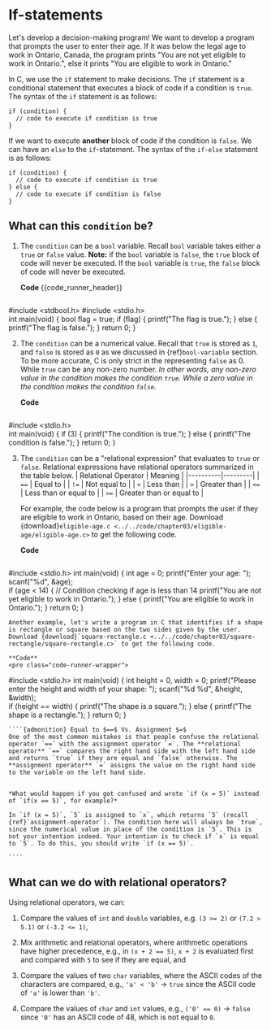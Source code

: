 # If-statements

Let's develop a decision-making program! We want to develop a program that prompts the user to enter their age. If it was below the legal age to work in Ontario, Canada, the program prints "You are not yet eligible to work in Ontario.", else it prints "You are eligible to work in Ontario."

In C, we use the `if` statement to make decisions. The `if` statement is a conditional statement that executes a block of code if a condition is `true`. The syntax of the `if` statement is as follows:

```{code-block} c
if (condition) {
  // code to execute if condition is true
}
```

If we want to execute **another** block of code if the condition is `false`. We can have an `else` to the `if`-statement. The syntax of the `if-else` statement is as follows:

```{code-block} c
if (condition) {
  // code to execute if condition is true
} else {
  // code to execute if condition is false
}
```

## What can this `condition` be?

1. The `condition` can be a `bool` variable. Recall `bool` variable takes either a `true` or `false` value. **Note:** if the `bool` variable is `false`, the `true` block of code will never be executed. If the `bool` variable is `true`, the `false` block of code will never be executed.
    
    **Code**
    {{code_runner_header}}
    <pre class="code-runner-wrapper">
<code-runner language="c" 
    output="The flag is true.">
    #include <stdbool.h>
    #include <stdio.h>
    <br>
    int main(void) {
      bool flag = true;
      if (flag) {
        printf("The flag is true.");
      } else {
        printf("The flag is false.");
      }
      return 0;
    }
    </code-runner>
</pre>
    
2. The `condition` can be a numerical value. Recall that `true` is stored as `1`, and `false` is stored as `0` as we discussed in {ref}`bool-variable` section. To be more accurate, C is only strict in the representing `false` as 0. While `true` can be any non-zero number. *In other words, any *non-zero* value in the condition makes the condition `true`. While a *zero* value in the condition makes the condition `false`.*

    **Code**
    <pre class="code-runner-wrapper">
<code-runner language="c" 
    output="The condition is true.">
    #include <stdio.h>
    <br>
    int main(void) {
      if (3) {
        printf("The condition is true.");
      } else {
        printf("The condition is false.");
      }
      return 0;
    }
    </code-runner>
</pre>

3. The `condition` can be a "relational expression" that evaluates to `true` or `false`. Relational expressions have relational operators summarized in the table below.
    | Relational Operator | Meaning |
    |----------|---------|
    | `==`     | Equal to |
    | `!=`     | Not equal to |
    | `<`      | Less than |
    | `>`      | Greater than |
    | `<=`     | Less than or equal to |
    | `>=`     | Greater than or equal to |

    For example, the code below is a program that prompts the user if they are eligible to work in Ontario, based on their age. Download {download}`eligible-age.c <../../code/chapter03/eligible-age/eligible-age.c>` to get the following code.

    **Code**
    <pre class="code-runner-wrapper">
<code-runner language="c" input="13"
    highlight-lines="7" output="Enter your age: <b>13</b>
    You are not yet eligible to work in Ontario.">
    #include <stdio.h>
    int main(void) {
      int age = 0;
      printf("Enter your age: ");
      scanf("%d", &age);
      <br>
      if (age < 14) {  // Condition checking if age is less than 14
        printf("You are not yet eligible to work in Ontario.");
      } else {
        printf("You are eligible to work in Ontario.");
      }
      return 0;
    }
    </code-runner>
</pre>

    Another example, let's write a program in C that identifies if a shape is rectangle or square based on the two sides given by the user. Download {download}`square-rectangle.c <../../code/chapter03/square-rectangle/square-rectangle.c>` to get the following code.

    **Code**
    <pre class="code-runner-wrapper">
<code-runner language="c" input="5 5"
    highlight-lines="7" output="Please enter the height and width of your shape: <b>5 5</b>
    The shape is a square.">
    #include <stdio.h>
    int main(void) {
      int height = 0, width = 0;
      printf("Please enter the height and width of your shape: ");
      scanf("%d %d", &height, &width);
    <br>
      if (height == width) {
        printf("The shape is a square.");
      } else {
        printf("The shape is a rectangle.");
      }
      return 0;
    }
    </code-runner>
</pre>

    ````{admonition} Equal to $==$ Vs. Assignment $=$
    One of the most common mistakes is that people confuse the relational operator `==` with the assignment operator `=`. The **relational operator** `==` compares the right hand side with the left hand side and returns `true` if they are equal and `false` otherwise. The **assignment operator** `=` assigns the value on the right hand side to the variable on the left hand side.

    
    *What would happen if you got confused and wrote `if (x = 5)` instead of `if(x == 5)`, for example?*

    In `if (x = 5)`, `5` is assigned to `x`, which returns `5` (recall {ref}`assignment-operator`). The condition here will always be `true`, since the numerical value in place of the condition is `5`. This is not your intention indeed. Your intention is to check if `x` is equal to `5`. To do this, you should write `if (x == 5)`. 
    
    ````


## What can we do with relational operators?

Using relational operators, we can:

1. Compare the values of `int` and `double` variables, e.g. `(3 >= 2)` or `(7.2 > 5.1)` or `(-3.2 <= 1)`,

2. Mix arithmetic and relational operators, where arithmetic operations have higher precedence, e.g., in `(x + 2 == 5)`, `x + 2` is evaluated first and compared with `5` to see if they are equal, and

3. Compare the values of two `char` variables, where the ASCII codes of the characters are compared, e.g., `'a' < 'b'` $\rightarrow$ `true` since the ASCII code of `'a'` is lower than `'b'`. 

4. Compare the values of `char` and `int` values, e.g., `('0' == 0)` $\rightarrow$ `false` since `'0'` has an ASCII code of 48, which is not equal to `0`.

